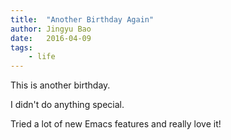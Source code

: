 ```yaml
---
title:  "Another Birthday Again"
author: Jingyu Bao
date:   2016-04-09
tags:
    - life
---
```



This is another birthday.

I didn't do anything special.

Tried a lot of new Emacs features and really love it!
